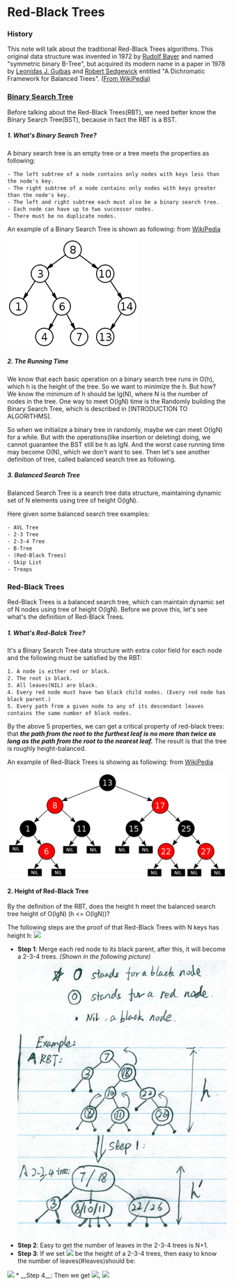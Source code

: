 # Red-Black Trees

### History

This note will talk about the traditional Red-Black Trees algorithms. This original data structure was invented in 1972 by [Rudolf Bayer](http://en.wikipedia.org/wiki/Rudolf_Bayer) and named "symmetric binary B-Tree", but acquired its modern name in a paper in 1978 by [Leonidas J. Guibas](http://en.wikipedia.org/wiki/Leonidas_J._Guibas) and [Robert Sedgewick](http://en.wikipedia.org/wiki/Robert_Sedgewick_(computer_scientist)) entitled "A Dichromatic Framework for Balanced Trees". ([From WikiPedia](http://en.wikipedia.org/wiki/Red%E2%80%93black_tree))

### [Binary Search Tree](http://en.wikipedia.org/wiki/Binary_search_tree)

Before talking about the Red-Black Trees(RBT), we need better know the Binary Search Tree(BST), because in fact the RBT is a BST. 

##### 1. What's Binary Search Tree?

A binary search tree is an empty tree or a tree meets the properties as following:

	- The left subtree of a node contains only nodes with keys less than the node's key.
	- The right subtree of a node contains only nodes with keys greater than the node's key.
	- The left and right subtree each must also be a binary search tree.
	- Each node can have up to two successor nodes.
	- There must be no duplicate nodes.

An example of a Binary Search Tree is shown as following: from [WikiPedia](http://en.wikipedia.org/wiki/Binary_search_tree)

![Binary Search Tree Example](../images/Binary_search_tree_Example.png)

##### 2. The Running Time 

We know that each basic operation on a binary search tree runs in O(h), which h is the height of the tree. So we want to minimize the h. But how? We know the minimum of h should be lg(N), where N is the number of nodes in the tree. One way to meet O(lgN) time is the Randomly building the Binary Search Tree, which is described in [INTRODUCTION TO ALGORITHMS].

So when we initialize a binary tree in randomly, maybe we can meet O(lgN) for a while. But with the operations(like insertion or deleting) doing, we cannot guarantee the BST still be h as lgN. And the worst case running time may become O(N), which we don't want to see. Then let's see another definition of tree, called balanced search tree as following.

##### 3. Balanced Search Tree

Balanced Search Tree is a search tree data structure, maintaining dynamic set of N elements using tree of height O(lgN).

Here given some balanced search tree examples:

	- AVL Tree
	- 2-3 Tree
	- 2-3-4 Tree
	- B-Tree
	- (Red-Black Trees)
	- Skip List
	- Treaps

### Red-Black Trees

Red-Black Trees is a balanced search tree, which can maintain dynamic set of N nodes using tree of height O(lgN). Before we prove this, let's see what's the definition of Red-Black Trees. 

##### 1. What's Red-Balck Tree? 

It's a Binary Search Tree data structure with extra color field for each node and the following must be satisfied by the RBT:

	1. A node is either red or black.
	2. The root is black.
	3. All leaves(NIL) are black.
	4. Every red node must have two black child nodes. (Every red node has black parent.)
	5. Every path from a given node to any of its descendant leaves contains the same number of black nodes.

By the above 5 properties, we can get a critical property of red-black trees: that **_the path from the root to the furthest leaf is no more than twice as long as the path from the root to the nearest leaf._** The result is that the tree is roughly height-balanced. 

An example of Red-Black Trees is showing as following: from [WikiPedia](http://en.wikipedia.org/wiki/Red%E2%80%93black_tree)

![Red-Balck Trees Example](../images/Red-black_tree_example.png)

#### 2. Height of Red-Black Tree

By the definition of the RBT, does the height h meet the balanced search tree height of O(lgN) (h <= O(lgN))? 

The following steps are the proof of that Red-Black Trees with N keys has height h: 
<img src="http://www.forkosh.com/mathtex.cgi? h \leq 2 \lg (N+1) = O(\lg N) ">

* __Step 1__: Merge each red node to its black parent, after this, it will become a 2-3-4 trees. _(Shown in the following picture)_
![RBT_to_2_3_4](../images/RBT_to_2_3_4.png)
* __Step 2__: Easy to get the number of leaves in the 2-3-4 trees is N+1.
* __Step 3__: If we set  <img src="http://www.forkosh.com/mathtex.cgi? h^{'}"> be the height of a 2-3-4 trees, then easy to know the number of leaves(#leaves)should be:
<img src="http://www.forkosh.com/mathtex.cgi? 2^{h^{'}} \leq \#leaves \leq 4^{h^{'}}">
* __Step 4__: Then we get 
<img src="http://www.forkosh.com/mathtex.cgi? 2^{h^{'}} \leq #leaves = N+1">,
<img src="http://www.forkosh.com/mathtex.cgi? \Rightarrow h^{'} \leq \lg (N+1)">

